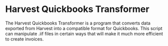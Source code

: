 # Harvest Quickbooks Transformer

The Harvest Quickbooks Transformer is a program that converts data exported from Harvest into a compatible format for Quickbooks. This script can manipulate .iif files in certain ways that will make it much more efficient to create invoices.


